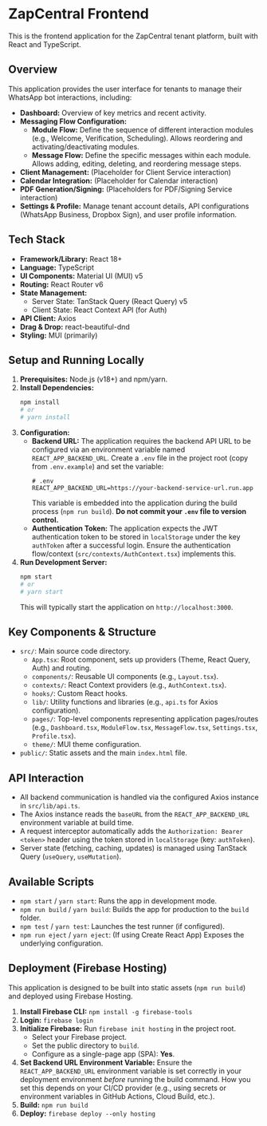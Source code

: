 # ZapCentral Frontend

This is the frontend application for the ZapCentral tenant platform, built with React and TypeScript.

## Overview

This application provides the user interface for tenants to manage their WhatsApp bot interactions, including:

*   **Dashboard:** Overview of key metrics and recent activity.
*   **Messaging Flow Configuration:**
    *   **Module Flow:** Define the sequence of different interaction modules (e.g., Welcome, Verification, Scheduling). Allows reordering and activating/deactivating modules.
    *   **Message Flow:** Define the specific messages within each module. Allows adding, editing, deleting, and reordering message steps.
*   **Client Management:** (Placeholder for Client Service interaction)
*   **Calendar Integration:** (Placeholder for Calendar interaction)
*   **PDF Generation/Signing:** (Placeholders for PDF/Signing Service interaction)
*   **Settings & Profile:** Manage tenant account details, API configurations (WhatsApp Business, Dropbox Sign), and user profile information.

## Tech Stack

*   **Framework/Library:** React 18+
*   **Language:** TypeScript
*   **UI Components:** Material UI (MUI) v5
*   **Routing:** React Router v6
*   **State Management:**
    *   Server State: TanStack Query (React Query) v5
    *   Client State: React Context API (for Auth)
*   **API Client:** Axios
*   **Drag & Drop:** react-beautiful-dnd
*   **Styling:** MUI (primarily)

## Setup and Running Locally

1.  **Prerequisites:** Node.js (v18+) and npm/yarn.
2.  **Install Dependencies:**
    ```bash
    npm install
    # or
    # yarn install
    ```
3.  **Configuration:**
    *   **Backend URL:** The application requires the backend API URL to be configured via an environment variable named `REACT_APP_BACKEND_URL`. Create a `.env` file in the project root (copy from `.env.example`) and set the variable:
        ```dotenv
        # .env
        REACT_APP_BACKEND_URL=https://your-backend-service-url.run.app
        ```
        This variable is embedded into the application during the build process (`npm run build`). **Do not commit your `.env` file to version control.**
    *   **Authentication Token:** The application expects the JWT authentication token to be stored in `localStorage` under the key `authToken` after a successful login. Ensure the authentication flow/context (`src/contexts/AuthContext.tsx`) implements this.
4.  **Run Development Server:**
    ```bash
    npm start
    # or
    # yarn start
    ```
    This will typically start the application on `http://localhost:3000`.

## Key Components & Structure

*   `src/`: Main source code directory.
    *   `App.tsx`: Root component, sets up providers (Theme, React Query, Auth) and routing.
    *   `components/`: Reusable UI components (e.g., `Layout.tsx`).
    *   `contexts/`: React Context providers (e.g., `AuthContext.tsx`).
    *   `hooks/`: Custom React hooks.
    *   `lib/`: Utility functions and libraries (e.g., `api.ts` for Axios configuration).
    *   `pages/`: Top-level components representing application pages/routes (e.g., `Dashboard.tsx`, `ModuleFlow.tsx`, `MessageFlow.tsx`, `Settings.tsx`, `Profile.tsx`).
    *   `theme/`: MUI theme configuration.
*   `public/`: Static assets and the main `index.html` file.

## API Interaction

*   All backend communication is handled via the configured Axios instance in `src/lib/api.ts`.
*   The Axios instance reads the `baseURL` from the `REACT_APP_BACKEND_URL` environment variable at build time.
*   A request interceptor automatically adds the `Authorization: Bearer <token>` header using the token stored in `localStorage` (key: `authToken`).
*   Server state (fetching, caching, updates) is managed using TanStack Query (`useQuery`, `useMutation`).

## Available Scripts

*   `npm start` / `yarn start`: Runs the app in development mode.
*   `npm run build` / `yarn build`: Builds the app for production to the `build` folder.
*   `npm test` / `yarn test`: Launches the test runner (if configured).
*   `npm run eject` / `yarn eject`: (If using Create React App) Exposes the underlying configuration.

## Deployment (Firebase Hosting)

This application is designed to be built into static assets (`npm run build`) and deployed using Firebase Hosting.

1.  **Install Firebase CLI:** `npm install -g firebase-tools`
2.  **Login:** `firebase login`
3.  **Initialize Firebase:** Run `firebase init hosting` in the project root.
    *   Select your Firebase project.
    *   Set the public directory to `build`.
    *   Configure as a single-page app (SPA): **Yes**.
4.  **Set Backend URL Environment Variable:** Ensure the `REACT_APP_BACKEND_URL` environment variable is set correctly in your deployment environment *before* running the build command. How you set this depends on your CI/CD provider (e.g., using secrets or environment variables in GitHub Actions, Cloud Build, etc.).
5.  **Build:** `npm run build`
6.  **Deploy:** `firebase deploy --only hosting`
